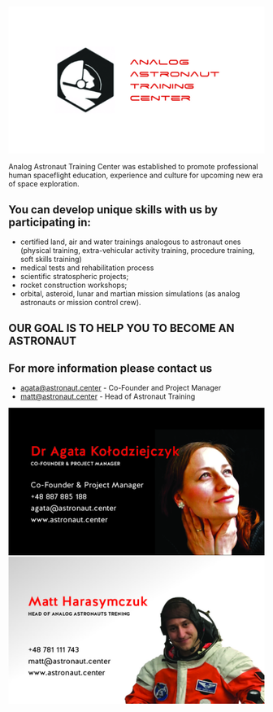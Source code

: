 ![logo](logo.jpg)

Analog Astronaut Training Center was established to promote professional human spaceflight education, experience and culture for upcoming new era of space exploration.



## You can develop unique skills with us by participating in:

- certified land, air and water trainings analogous to astronaut ones (physical training, extra-vehicular activity training, procedure training, soft skills training)
- medical tests and rehabilitation process
- scientific stratospheric projects;
- rocket construction workshops;
- orbital, asteroid, lunar and martian mission simulations (as analog astronauts or mission control crew).



## OUR GOAL IS TO HELP YOU TO BECOME AN ASTRONAUT



## For more information please contact us
- [agata@astronaut.center](mailto:agata@astronaut.center) - Co-Founder and Project Manager
- [matt@astronaut.center](mailto:matt@astronaut.center) - Head of Astronaut Training

![Agata](agata.jpg)
![Matt](matt.jpg)
